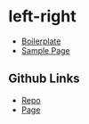 # left-right

- [Boilerplate](src/style.css)
- [Sample Page](src/sample.html)

## Github Links

- [Repo](https://github.com/JamesRobertHugginsNgo/left-right)
- [Page](https://jamesroberthugginsngo.github.io/left-right/)
